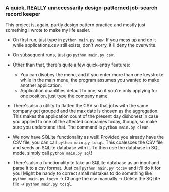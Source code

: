 ### A quick, REALLY unnecessarily design-patterned job-search record keeper

This project is, again, partly design pattern practice and mostly just something I wrote to make my life easier.

- On first run, just type in `python main.py new`. If you mess up and do it while applications.csv still exists, don't worry, it'll deny the overwrite.

- On subsequent runs, just go `python main.py csv`.

- Other than that, there's quite a few quick-entry features:
  - You can disobey the menu, and if you enter more than one keystroke while in the main menu, the program assumes you wanted to make another application.
  - Application quantities default to one, so if you're only applying for one position, just type the company name.

- There's also a utility to flatten the CSV so that jobs with the same company get grouped and the max date is chosen as the aggregation. This makes the application count of the present day dishonest in case you applied to one of the affected companies today, though, so make sure you understand that. The command is `python main.py clean`.

- We now have SQLite functionality as well! Provided you already have the CSV file, you can call `python main.py tosql`. This coalesces the CSV file and seeds an SQLite database with it. To then use the database in SQL mode, simply call `python main.py sql`!

- There's also a functionality to take an SQLite database as an input and parse it to a csv format. Just call `python main.py tocsv` and it'll do it for you! Might be handy to correct small mistakes to do something like `python main.py tocsv` -> Change the csv manually -> Delete the SQLite file -> `python main.py tosql`.